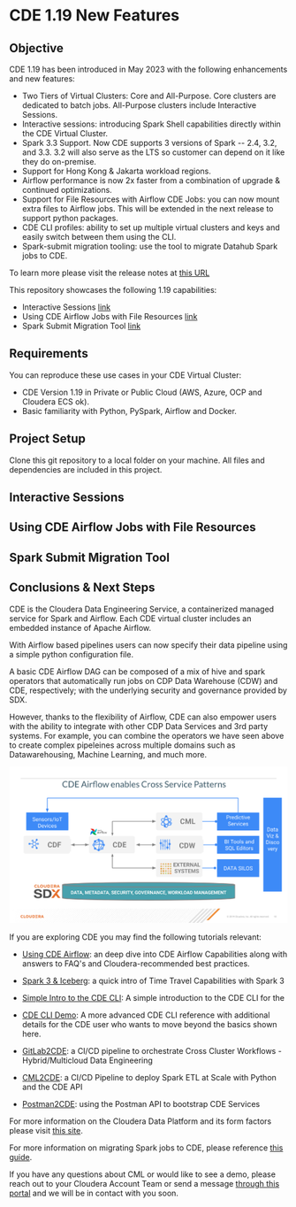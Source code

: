 # CDE 1.19 New Features

## Objective

CDE 1.19 has been introduced in May 2023 with the following enhancements and new features:

* Two Tiers of Virtual Clusters: Core and All-Purpose. Core clusters are dedicated to batch jobs. All-Purpose clusters include Interactive Sessions.
* Interactive sessions: introducing Spark Shell capabilities directly within the CDE Virtual Cluster.
* Spark 3.3 Support.  Now CDE supports 3 versions of Spark -- 2.4, 3.2, and 3.3. 3.2 will also serve as the LTS so customer can depend on it like they do on-premise.
* Support for Hong Kong & Jakarta workload regions.
* Airflow performance is now 2x faster from a combination of upgrade & continued optimizations.
* Support for File Resources with Airflow CDE Jobs: you can now mount extra files to Airflow jobs. This will be extended in the next release to support python packages.
* CDE CLI profiles: ability to set up multiple virtual clusters and keys and easily switch between them using the CLI.
* Spark-submit migration tooling: use the tool to migrate Datahub Spark jobs to CDE.

To learn more please visit the release notes at [this URL](https://docs.cloudera.com/data-engineering/cloud/release-notes/topics/cde-whats-new-1.19.html)

This repository showcases the following 1.19 capabilities:

* Interactive Sessions [link](https://github.com/pdefusco/CDE_1.19_NewFeatures#interactive-sessions)
* Using CDE Airflow Jobs with File Resources [link](https://github.com/pdefusco/CDE_1.19_NewFeatures#using-cde-airflow-jobs-with-file-resources)
* Spark Submit Migration Tool [link](https://github.com/pdefusco/CDE_1.19_NewFeatures#spark-submit-migration-tool)

## Requirements

You can reproduce these use cases in your CDE Virtual Cluster:

* CDE Version 1.19 in Private or Public Cloud (AWS, Azure, OCP and Cloudera ECS ok).
* Basic familiarity with Python, PySpark, Airflow and Docker.

## Project Setup

Clone this git repository to a local folder on your machine. All files and dependencies are included in this project.

## Interactive Sessions

## Using CDE Airflow Jobs with File Resources

## Spark Submit Migration Tool

## Conclusions & Next Steps

CDE is the Cloudera Data Engineering Service, a containerized managed service for Spark and Airflow. Each CDE virtual cluster includes an embedded instance of Apache Airflow.

With Airflow based pipelines users can now specify their data pipeline using a simple python configuration file.

A basic CDE Airflow DAG can be composed of a mix of hive and spark operators that automatically run jobs on CDP Data Warehouse (CDW) and CDE, respectively; with the underlying security and governance provided by SDX.

However, thanks to the flexibility of Airflow, CDE can also empower users with the ability to integrate with other CDP Data Services and 3rd party systems.
For example, you can combine the operators we have seen above to create complex pipeleines across multiple domains such as Datawarehousing, Machine Learning, and much more.

![alt text](img/airflow_guide_11.png)

If you are exploring CDE you may find the following tutorials relevant:

* [Using CDE Airflow](https://github.com/pdefusco/Using_CDE_Airflow): an deep dive into CDE Airflow Capabilities along with answers to FAQ's and Cloudera-recommended best practices.

* [Spark 3 & Iceberg](https://github.com/pdefusco/Spark3_Iceberg_CML): a quick intro of Time Travel Capabilities with Spark 3

* [Simple Intro to the CDE CLI](https://github.com/pdefusco/CDE_CLI_Simple): A simple introduction to the CDE CLI for the

* [CDE CLI Demo](https://github.com/pdefusco/CDE_CLI_demo): A more advanced CDE CLI reference with additional details for the CDE user who wants to move beyond the basics shown here.

* [GitLab2CDE](https://github.com/pdefusco/Gitlab2CDE): a CI/CD pipeline to orchestrate Cross Cluster Workflows - Hybrid/Multicloud Data Engineering

* [CML2CDE](https://github.com/pdefusco/CML2CDE): a CI/CD Pipeline to deploy Spark ETL at Scale with Python and the CDE API

* [Postman2CDE](https://github.com/pdefusco/Oozie2CDE_Migration): using the Postman API to bootstrap CDE Services

For more information on the Cloudera Data Platform and its form factors please visit [this site](https://docs.cloudera.com/).

For more information on migrating Spark jobs to CDE, please reference [this guide](https://docs.cloudera.com/cdp-private-cloud-upgrade/latest/cdppvc-data-migration-spark/topics/cdp-migration-spark-cdp-cde.html).

If you have any questions about CML or would like to see a demo, please reach out to your Cloudera Account Team or send a message [through this portal](https://www.cloudera.com/contact-sales.html) and we will be in contact with you soon.

